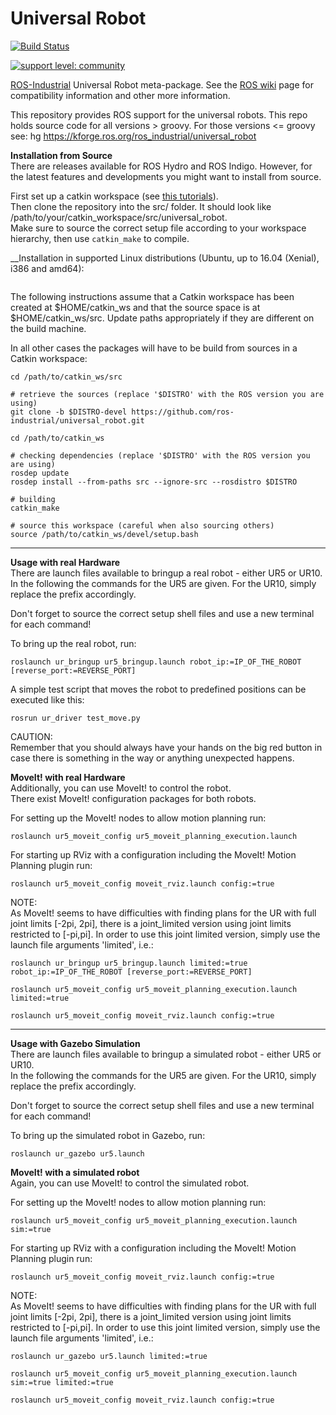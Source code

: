 # Universal Robot

[![Build Status](http://build.ros.org/job/Kdev__universal_robot__ubuntu_xenial_amd64/badge/icon)](http://build.ros.org/job/Kdev__universal_robot__ubuntu_xenial_amd64)

[![support level: community](https://img.shields.io/badge/support%20level-community-lightgray.png)](http://rosindustrial.org/news/2016/10/7/better-supporting-a-growing-ros-industrial-software-platform)

[ROS-Industrial](http://wiki.ros.org/Industrial) Universal Robot meta-package. See the [ROS wiki](http://wiki.ros.org/universal_robot) page for compatibility information and other more information.

This repository provides ROS support for the universal robots.  This repo holds source code for all versions > groovy.  For those versions <= groovy see: hg https://kforge.ros.org/ros_industrial/universal_robot


__Installation from Source__  
There are releases available for ROS Hydro and ROS Indigo. However, for the latest features and developments you might want to install from source.

First set up a catkin workspace (see [this tutorials](http://wiki.ros.org/catkin/Tutorials)).  
Then clone the repository into the src/ folder. It should look like /path/to/your/catkin_workspace/src/universal_robot.  
Make sure to source the correct setup file according to your workspace hierarchy, then use ```catkin_make``` to compile.  

__Installation in supported Linux distributions (Ubuntu, up to 16.04 (Xenial), i386 and amd64):

```sudo apt-get install ros-kinetic-universal-robot
```

The following instructions assume that a Catkin workspace has been created at $HOME/catkin_ws and that the source space is at $HOME/catkin_ws/src. Update paths appropriately if they are different on the build machine.

In all other cases the packages will have to be build from sources in a Catkin workspace:

```
cd /path/to/catkin_ws/src

# retrieve the sources (replace '$DISTRO' with the ROS version you are using)
git clone -b $DISTRO-devel https://github.com/ros-industrial/universal_robot.git

cd /path/to/catkin_ws

# checking dependencies (replace '$DISTRO' with the ROS version you are using)
rosdep update
rosdep install --from-paths src --ignore-src --rosdistro $DISTRO

# building
catkin_make

# source this workspace (careful when also sourcing others)
source /path/to/catkin_ws/devel/setup.bash
```


---

__Usage with real Hardware__  
There are launch files available to bringup a real robot - either UR5 or UR10.  
In the following the commands for the UR5 are given. For the UR10, simply replace the prefix accordingly.

Don't forget to source the correct setup shell files and use a new terminal for each command!   

To bring up the real robot, run:

```roslaunch ur_bringup ur5_bringup.launch robot_ip:=IP_OF_THE_ROBOT [reverse_port:=REVERSE_PORT]```

A simple test script that moves the robot to predefined positions can be executed like this:

```rosrun ur_driver test_move.py```


CAUTION:  
Remember that you should always have your hands on the big red button in case there is something in the way or anything unexpected happens.


__MoveIt! with real Hardware__  
Additionally, you can use MoveIt! to control the robot.  
There exist MoveIt! configuration packages for both robots.  

For setting up the MoveIt! nodes to allow motion planning run:

```roslaunch ur5_moveit_config ur5_moveit_planning_execution.launch```

For starting up RViz with a configuration including the MoveIt! Motion Planning plugin run:

```roslaunch ur5_moveit_config moveit_rviz.launch config:=true```


NOTE:  
As MoveIt! seems to have difficulties with finding plans for the UR with full joint limits [-2pi, 2pi], there is a joint_limited version using joint limits restricted to [-pi,pi]. In order to use this joint limited version, simply use the launch file arguments 'limited', i.e.:  

```roslaunch ur_bringup ur5_bringup.launch limited:=true robot_ip:=IP_OF_THE_ROBOT [reverse_port:=REVERSE_PORT]```

```roslaunch ur5_moveit_config ur5_moveit_planning_execution.launch limited:=true```

```roslaunch ur5_moveit_config moveit_rviz.launch config:=true```


---

__Usage with Gazebo Simulation__  
There are launch files available to bringup a simulated robot - either UR5 or UR10.  
In the following the commands for the UR5 are given. For the UR10, simply replace the prefix accordingly.

Don't forget to source the correct setup shell files and use a new terminal for each command!   

To bring up the simulated robot in Gazebo, run:

```roslaunch ur_gazebo ur5.launch```


__MoveIt! with a simulated robot__  
Again, you can use MoveIt! to control the simulated robot.  

For setting up the MoveIt! nodes to allow motion planning run:

```roslaunch ur5_moveit_config ur5_moveit_planning_execution.launch sim:=true```

For starting up RViz with a configuration including the MoveIt! Motion Planning plugin run:

```roslaunch ur5_moveit_config moveit_rviz.launch config:=true```


NOTE:  
As MoveIt! seems to have difficulties with finding plans for the UR with full joint limits [-2pi, 2pi], there is a joint_limited version using joint limits restricted to [-pi,pi]. In order to use this joint limited version, simply use the launch file arguments 'limited', i.e.:  

```roslaunch ur_gazebo ur5.launch limited:=true```

```roslaunch ur5_moveit_config ur5_moveit_planning_execution.launch sim:=true limited:=true```

```roslaunch ur5_moveit_config moveit_rviz.launch config:=true```


